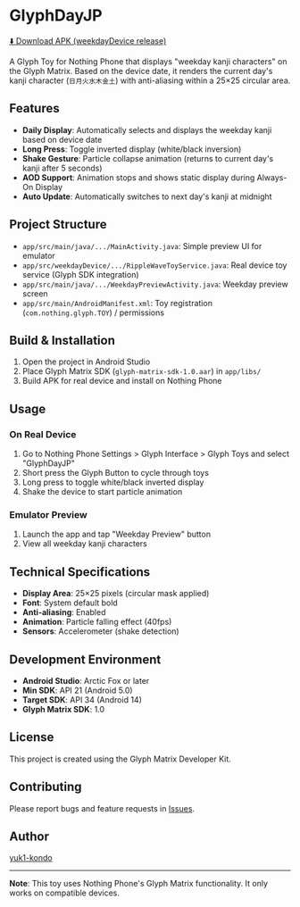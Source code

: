 # GlyphDayJP

[⬇️ Download APK (weekdayDevice release)](https://github.com/yuk1-kondo/GlyphDayJP/raw/main/dist/GlyphDayJP-weekdayDevice-release.apk)

A Glyph Toy for Nothing Phone that displays "weekday kanji characters" on the Glyph Matrix. Based on the device date, it renders the current day's kanji character (`日月火水木金土`) with anti-aliasing within a 25×25 circular area.

## Features

- **Daily Display**: Automatically selects and displays the weekday kanji based on device date
- **Long Press**: Toggle inverted display (white/black inversion)
- **Shake Gesture**: Particle collapse animation (returns to current day's kanji after 5 seconds)
- **AOD Support**: Animation stops and shows static display during Always-On Display
- **Auto Update**: Automatically switches to next day's kanji at midnight

## Project Structure

- `app/src/main/java/.../MainActivity.java`: Simple preview UI for emulator
- `app/src/weekdayDevice/.../RippleWaveToyService.java`: Real device toy service (Glyph SDK integration)
- `app/src/main/java/.../WeekdayPreviewActivity.java`: Weekday preview screen
- `app/src/main/AndroidManifest.xml`: Toy registration (`com.nothing.glyph.TOY`) / permissions

## Build & Installation

1. Open the project in Android Studio
2. Place Glyph Matrix SDK (`glyph-matrix-sdk-1.0.aar`) in `app/libs/`
3. Build APK for real device and install on Nothing Phone

## Usage

### On Real Device
1. Go to Nothing Phone Settings > Glyph Interface > Glyph Toys and select "GlyphDayJP"
2. Short press the Glyph Button to cycle through toys
3. Long press to toggle white/black inverted display
4. Shake the device to start particle animation

### Emulator Preview
1. Launch the app and tap "Weekday Preview" button
2. View all weekday kanji characters

## Technical Specifications

- **Display Area**: 25×25 pixels (circular mask applied)
- **Font**: System default bold
- **Anti-aliasing**: Enabled
- **Animation**: Particle falling effect (40fps)
- **Sensors**: Accelerometer (shake detection)

## Development Environment

- **Android Studio**: Arctic Fox or later
- **Min SDK**: API 21 (Android 5.0)
- **Target SDK**: API 34 (Android 14)
- **Glyph Matrix SDK**: 1.0

## License

This project is created using the Glyph Matrix Developer Kit.

## Contributing

Please report bugs and feature requests in [Issues](https://github.com/yuk1-kondo/GlyphDayJP/issues).

## Author

[yuk1-kondo](https://github.com/yuk1-kondo)

---

**Note**: This toy uses Nothing Phone's Glyph Matrix functionality. It only works on compatible devices.